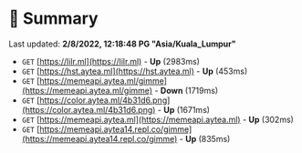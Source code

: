 # 📖 Summary
Last updated: **2/8/2022, 12:18:48 PG "Asia/Kuala_Lumpur"**

- `GET` [https://lilr.ml](https://lilr.ml) - **Up** (2983ms)
- `GET` [https://hst.aytea.ml](https://hst.aytea.ml) - **Up** (453ms)
- `GET` [https://memeapi.aytea.ml/gimme](https://memeapi.aytea.ml/gimme) - **Down** (1719ms)
- `GET` [https://color.aytea.ml/4b31d6.png](https://color.aytea.ml/4b31d6.png) - **Up** (1671ms)
- `GET` [https://memeapi.aytea.ml](https://memeapi.aytea.ml) - **Up** (302ms)
- `GET` [https://memeapi.aytea14.repl.co/gimme](https://memeapi.aytea14.repl.co/gimme) - **Up** (835ms)
